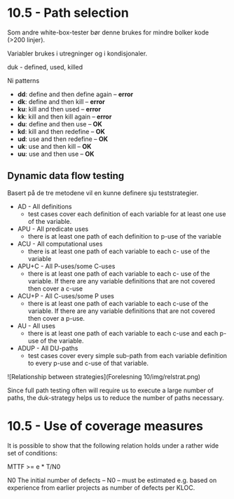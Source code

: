 # 10.5 - Path selection

Som andre white-box-tester bør denne brukes for mindre bolker kode (>200 linjer).




Variabler brukes i utregninger og i kondisjonaler.


duk - defined, used, killed

Ni patterns

* __dd__: define and then define again – __error__
* __dk__: define and then kill – __error__
* __ku__: kill and then used – __error__
* __kk__: kill and then kill again – __error__
* __du__: define and then use – __OK__
* __kd__: kill and then redefine – __OK__
* __ud__: use and then redefine – __OK__
* __uk__: use and then kill – __OK__
* __uu__: use and then use – __OK__



## Dynamic data flow testing

Basert på de tre metodene vil en kunne definere sju teststrategier. 

* AD - All definitions
	* test cases cover each definition of each variable for at least one use of the variable.
* APU - All predicate uses
	* there is at least one path of each definition to p-use of the variable
* ACU - All computational uses
	* there is at least one path of each variable to each c- use of the variable
* APU+C - All P-uses/some C-uses
	* there is at least one path of each variable to each c- use of the variable. If there are any variable definitions that are not covered then cover a c-use
* ACU+P - All C-uses/some P uses
	* there is at least one path of each variable to each c-use of the variable. If there are any variable definitions that are not covered then cover a p-use.
* AU - All uses
	* there is at least one path of each variable to each c-use and each p- use of the variable.
* ADUP - All DU-paths
	* test cases cover every simple sub-path from each variable definition to every p-use and c-use of that variable.


![Relationship between strategies](Forelesning 10/img/relstrat.png)

Since full path testing often will require us to execute a large number of paths, the duk-strategy helps us to reduce the number of paths necessary.



# 10.5 - Use of coverage measures

It is possible to show that the following relation holds under a rather wide set of conditions:

MTTF >= e * T/N0

N0 The initial number of defects – N0 – must be
estimated e.g. based on experience from earlier projects as number of defects per KLOC.
